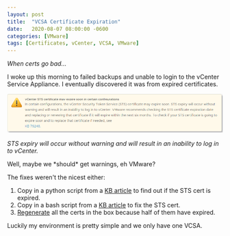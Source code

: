 ```yaml
---
layout: post
title:  "VCSA Certificate Expiration"
date:   2020-08-07 08:00:00 -0600
categories: [VMware]
tags: [Certificates, vCenter, VCSA, VMware]
---
```


*When certs go bad...*

I woke up this morning to failed backups and unable to login to the vCenter Service Appliance. I eventually discovered it was from expired certificates.


[![VMware warning about expired STS cert](/assets/2020/08/vmware-STS-warning.png)](/assets/2020/08/vmware-STS-warning.png)

*STS expiry will occur without warning and will result in an inability to log in to vCenter.*

Well, maybe we \*should\* get warnings, eh VMware?

The fixes weren't the nicest either:
1. Copy in a python script from a [KB article](https://kb.vmware.com/s/article/79248) to find out if the STS cert is expired.
1. Copy in a bash script from a [KB article](https://kb.vmware.com/s/article/76719) to fix the STS cert.
1. [Regenerate](https://kb.vmware.com/s/article/2112283) all the certs in the box because half of them have expired.

Luckily my environment is pretty simple and we only have one VCSA.
